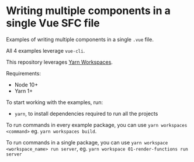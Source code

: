 # Writing multiple components in a single Vue SFC file

Examples of writing multiple components in a single `.vue` file.

All 4 examples leverage `vue-cli`.

This repository leverages [Yarn Workspaces](https://yarnpkg.com/lang/en/docs/workspaces/).

Requirements:
- Node 10+
- Yarn 1+

To start working with the examples, run:
- `yarn`, to install dependencies required to run all the projects

To run commands in every example  package, you can use `yarn workspaces <command>` eg. `yarn workspaces build`.

To run commands in a single package, you can use `yarn workspace <workspace_name> run server`, eg. `yarn workspace 01-render-functions run server`
